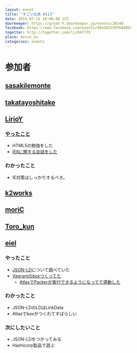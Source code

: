 ```yaml
---
layout: event
title: "すごい広島 #113"
date: 2015-07-15 18:00:00 JST
doorkeeper: https://great-h.doorkeeper.jp/events/28140
facebook: https://www.facebook.com/events/404265239768486/
togetter: http://togetter.com/li/847775
place: movin_on
categories: events
---
```


# 参加者


## [sasakilemonte](https://github.com/sasakilemonte)


## [takatayoshitake](http://twitter.com/takatayoshitake)


## [LirioY](http://twitter.com/LirioY)

### [やったこと](https://github.com/great-h/great-h.github.io/issues/1664)

* HTML5の勉強をした
* [IE8に関する会話をした](http://ginneko-atelier.com/blogs/itcomunity/about_ie/)

### わかったこと

* IE対策はしっかりするべき。


## [k2works](https://github.com/k2works)


## [moriC](https://github.com/moriC)


## [Toro_kun](https://twitter.com/Toro_kun)


## [eiel](http://eiel.info/)

### やったこと

* [JSON-LD](http://json-ld.org/)について調べていた
* [Vagrantのboxつくってた](https://atlas.hashicorp.com/eiel/boxes/rails-mysql)
  * [AtlasでPackerが実行できるようになってて感動した](http://blog.eiel.info/blog/2015/07/16/atlas-packer-vagrant/)

### わかったこと

* JSON-LDのLDはLinkData
* Atlasでboxがつくれてすばらしい

### 次にしたいこと

* JSON-LDをつかってみる
* Hashicorp製品で遊ぶ
